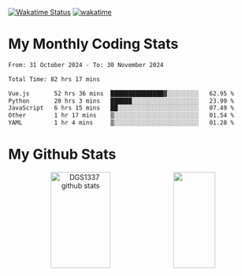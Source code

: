 [![Wakatime Status](https://github.com/noopurphalak/noopurphalak/workflows/wakatime-status-update/badge.svg)](https://github.com/noopurphalak/noopurphalak/actions/workflows/main.yml)
[![wakatime](https://wakatime.com/badge/user/80ace140-ef40-4fdd-b8ed-f3be3d2e1aea.svg)](https://wakatime.com/@80ace140-ef40-4fdd-b8ed-f3be3d2e1aea)

# My Monthly Coding Stats

<!--START_SECTION:waka-->

```txt
From: 31 October 2024 - To: 30 November 2024

Total Time: 82 hrs 17 mins

Vue.js       52 hrs 36 mins  ███████████████▓░░░░░░░░░   62.95 %
Python       20 hrs 3 mins   ██████░░░░░░░░░░░░░░░░░░░   23.99 %
JavaScript   6 hrs 15 mins   ██░░░░░░░░░░░░░░░░░░░░░░░   07.49 %
Other        1 hr 17 mins    ▒░░░░░░░░░░░░░░░░░░░░░░░░   01.54 %
YAML         1 hr 4 mins     ▒░░░░░░░░░░░░░░░░░░░░░░░░   01.28 %
```

<!--END_SECTION:waka-->

# My Github Stats
<div style="text-align: center;">
  <img width="49%" height="195px" src="https://github-readme-stats-sigma-five.vercel.app/api?username=noopurphalak&show_icons=true&count_private=true&hide_border=true&title_color=ecf2f8&icon_color=0d1117&text_color=FFFFFF&bg_color=0d1117" alt="DGS1337 github stats" />
  <img width="41%" height="195px" src="https://github-readme-stats-sigma-five.vercel.app/api/top-langs/?username=noopurphalak&layout=compact&hide_border=true&title_color=ecf2f8&text_color=FFFFFF&bg_color=0d1117" />
</div>
